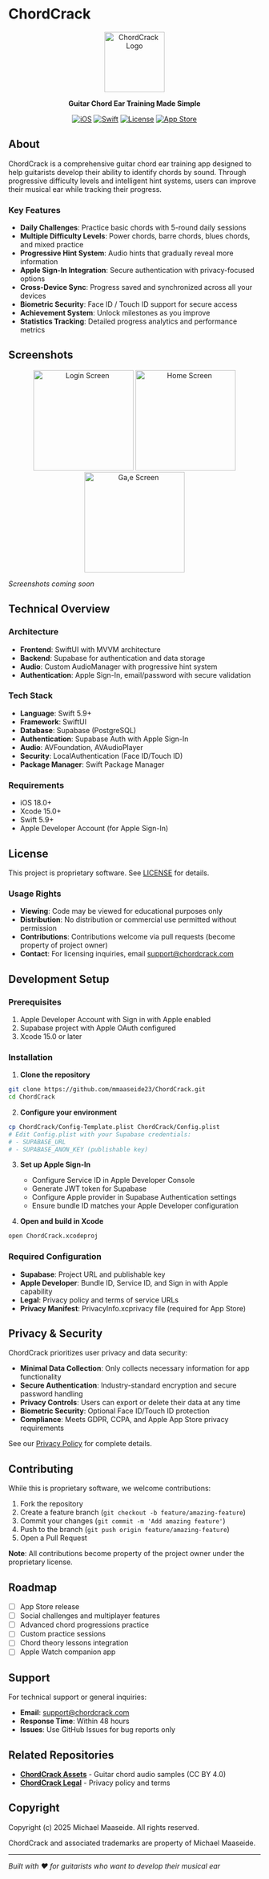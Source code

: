 # ChordCrack

<div align="center">
  <img src="assets/chordcrack-logo.png" alt="ChordCrack Logo" width="120" height="120">
  
  **Guitar Chord Ear Training Made Simple**
  
  [![iOS](https://img.shields.io/badge/iOS-18.0+-blue.svg)](https://developer.apple.com/ios/)
  [![Swift](https://img.shields.io/badge/Swift-5.9-orange.svg)](https://swift.org/)
  [![License](https://img.shields.io/badge/License-Proprietary-red.svg)](LICENSE)
  [![App Store](https://img.shields.io/badge/App%20Store-Coming%20Soon-green.svg)](https://apps.apple.com)
</div>

## About

ChordCrack is a comprehensive guitar chord ear training app designed to help guitarists develop their ability to identify chords by sound. Through progressive difficulty levels and intelligent hint systems, users can improve their musical ear while tracking their progress.

### Key Features

- **Daily Challenges**: Practice basic chords with 5-round daily sessions
- **Multiple Difficulty Levels**: Power chords, barre chords, blues chords, and mixed practice
- **Progressive Hint System**: Audio hints that gradually reveal more information
- **Apple Sign-In Integration**: Secure authentication with privacy-focused options
- **Cross-Device Sync**: Progress saved and synchronized across all your devices
- **Biometric Security**: Face ID / Touch ID support for secure access
- **Achievement System**: Unlock milestones as you improve
- **Statistics Tracking**: Detailed progress analytics and performance metrics

## Screenshots

<div align="center">
  <img src="assets/Login.png" alt="Login Screen" width="200">
  <img src="assets/Home.png" alt="Home Screen" width="200">
  <img src="assets/Game.png" alt="Ga,e Screen" width="200">
</div>

*Screenshots coming soon*

## Technical Overview

### Architecture
- **Frontend**: SwiftUI with MVVM architecture
- **Backend**: Supabase for authentication and data storage
- **Audio**: Custom AudioManager with progressive hint system
- **Authentication**: Apple Sign-In, email/password with secure validation

### Tech Stack
- **Language**: Swift 5.9+
- **Framework**: SwiftUI
- **Database**: Supabase (PostgreSQL)
- **Authentication**: Supabase Auth with Apple Sign-In
- **Audio**: AVFoundation, AVAudioPlayer
- **Security**: LocalAuthentication (Face ID/Touch ID)
- **Package Manager**: Swift Package Manager

### Requirements
- iOS 18.0+
- Xcode 15.0+
- Swift 5.9+
- Apple Developer Account (for Apple Sign-In)

## License

This project is proprietary software. See [LICENSE](LICENSE) for details.

### Usage Rights
- **Viewing**: Code may be viewed for educational purposes only
- **Distribution**: No distribution or commercial use permitted without permission
- **Contributions**: Contributions welcome via pull requests (become property of project owner)
- **Contact**: For licensing inquiries, email support@chordcrack.com

## Development Setup

### Prerequisites
1. Apple Developer Account with Sign in with Apple enabled
2. Supabase project with Apple OAuth configured
3. Xcode 15.0 or later

### Installation

1. **Clone the repository**
```bash
git clone https://github.com/mmaaseide23/ChordCrack.git
cd ChordCrack
```

2. **Configure your environment**
```bash
cp ChordCrack/Config-Template.plist ChordCrack/Config.plist
# Edit Config.plist with your Supabase credentials:
# - SUPABASE_URL
# - SUPABASE_ANON_KEY (publishable key)
```

3. **Set up Apple Sign-In**
   - Configure Service ID in Apple Developer Console
   - Generate JWT token for Supabase
   - Configure Apple provider in Supabase Authentication settings
   - Ensure bundle ID matches your Apple Developer configuration

4. **Open and build in Xcode**
```bash
open ChordCrack.xcodeproj
```

### Required Configuration
- **Supabase**: Project URL and publishable key
- **Apple Developer**: Bundle ID, Service ID, and Sign in with Apple capability
- **Legal**: Privacy policy and terms of service URLs
- **Privacy Manifest**: PrivacyInfo.xcprivacy file (required for App Store)

## Privacy & Security

ChordCrack prioritizes user privacy and data security:

- **Minimal Data Collection**: Only collects necessary information for app functionality
- **Secure Authentication**: Industry-standard encryption and secure password handling
- **Privacy Controls**: Users can export or delete their data at any time
- **Biometric Security**: Optional Face ID/Touch ID protection
- **Compliance**: Meets GDPR, CCPA, and Apple App Store privacy requirements

See our [Privacy Policy](https://mmaaseide23.github.io/ChordCrack-Legal/privacy.html) for complete details.

## Contributing

While this is proprietary software, we welcome contributions:

1. Fork the repository
2. Create a feature branch (`git checkout -b feature/amazing-feature`)
3. Commit your changes (`git commit -m 'Add amazing feature'`)
4. Push to the branch (`git push origin feature/amazing-feature`)
5. Open a Pull Request

**Note**: All contributions become property of the project owner under the proprietary license.

## Roadmap

- [ ] App Store release
- [ ] Social challenges and multiplayer features
- [ ] Advanced chord progressions practice
- [ ] Custom practice sessions
- [ ] Chord theory lessons integration
- [ ] Apple Watch companion app

## Support

For technical support or general inquiries:
- **Email**: support@chordcrack.com
- **Response Time**: Within 48 hours
- **Issues**: Use GitHub Issues for bug reports only

## Related Repositories

- **[ChordCrack Assets](https://github.com/mmaaseide23/ChordCrack_Assets)** - Guitar chord audio samples (CC BY 4.0)
- **[ChordCrack Legal](https://github.com/mmaaseide23/ChordCrack-Legal)** - Privacy policy and terms

## Copyright

Copyright (c) 2025 Michael Maaseide. All rights reserved.

ChordCrack and associated trademarks are property of Michael Maaseide.

---

*Built with ❤️ for guitarists who want to develop their musical ear*
